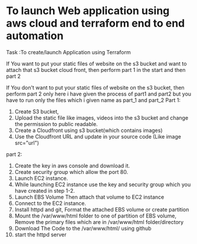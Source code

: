 # To launch Web application using aws cloud and terraform end to end automation
Task :To create/launch Application using Terraform


If You want to put your static files of website on the s3 bucket and want to attach that s3 bucket cloud front, then perform  part 1 in the start and then part 2

If You don't want to put your static files of website on the s3 bucket, then perform  part 2 only
here i have given the process of part1 and part2 but you have to run only the files which i given name as part_1 and part_2
Part 1:
1. Create S3 bucket,
2. Upload the static file like images, videos into the s3 bucket and change the permission to public readable.
3. Create a Cloudfront using s3 bucket(which contains images) 
4. Use the Cloudfront URL and update in your source code (Like image src="url")


part 2:
1. Create the key in aws console and download it.
2. Create security group which allow the port 80.
2. Launch EC2 instance.
3. While launching EC2 instance use the key and security group which you have created in step 1-2.
4. Launch EBS Volume Then attach that volume to EC2 instance
5. Connect to the EC2 instance.
6. Install httpd and git, Format the attached EBS volume or create partition
7. Mount the /var/www/html folder to one of partition of EBS volume, Remove the primary files which are in /var/www/html folder/directory
8. Download The Code to the /var/www/html/ using github
9. start the httpd server

